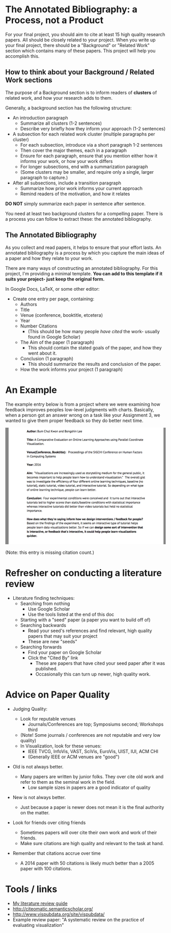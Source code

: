 
# The Annotated Bibliography: a Process, not a Product

For your final project, you should aim to cite at least 15 high quality research papers.
All should be closely related to your project.
When you write up your final project, there should be a "Background" or "Related Work" section which contains many of these papers.
This project will help you accomplish this.

## How to think about your Background / Related Work sections

The purpose of a Background section is to inform readers of __clusters__ of related work, and how your research adds to them.

Generally, a background section has the following structure:

- An introduction paragraph 
    - Summarize all clusters (1-2 sentences)
    - Describe very briefly how they inform your approach (1-2 sentences)
- A subsection for each related work cluster (multiple paragraphs per cluster)
    - For each subsection, introduce via a short paragraph 1-2 sentences
    - Then cover the major themes, each in a paragraph
    - Ensure for each paragraph, ensure that you mention either how it informs your work, or how your work differs
    - For longer subsections, end with a summarization paragraph
    - (Some clusters may be smaller, and require only a single, larger paragraph to capture.)
- After all subsections, include a transition paragraph
  - Summarize how prior work informs your current approach
  - Remind readers of the motivation, and how it relates

**DO NOT** simply summarize each paper in sentence after sentence.

You need at least two background clusters for a compelling paper.
There is a process you can follow to extract these: the annotated bibliography.

## The Annotated Bibliography

As you collect and read papers, it helps to ensure that your effort lasts.
An annotated bibliography is a process by which you capture the main ideas of a paper and how they relate to your work.

There are many ways of constructing an annotated bibliography.
For this project, I'm providing a minimal template.
**You can add to this template if it suits your project- just keep the original form.**

In Google Docs, LaTeX, or some other editor:

- Create one entry per page, containing:
  - Authors
  - Title
  - Venue (conference, booktitle, etcetera)
  - Year
  - Number Citations 
    - (This should be how many people *have cited* the work- usually found in Google Scholar)
  - The Aim of the paper (1 paragraph)
      - This should contain the stated goals of the paper, and how they went about it.
  - Conclusion (1 paragraph)
      - This should summarize the results and conclusion of the paper.
  - How the work informs your project (1 paragraph)

# An Example

The example entry below is from a project where we were examining how feedback improves peoples low-level judgments with charts.
Basically, when a person got an answer wrong on a task like your Assignment 3, we wanted to give them proper feedback so they do better next time.

![](img/example-annobib.png)

(Note: this entry is missing citation count.)

# Refresher on conducting a literature review

- Literature finding techniques:
    - Searching from nothing
        - Use Google Scholar
        - Use the tools listed at the end of this doc
    - Starting with a "seed" paper (a paper you want to build off of)
    - Searching backwards
        - Read your seed's references and find relevant, high quality papers that may suit your project
        - These are new "seeds"
    - Searching forwards
        - Find your paper on Google Scholar
        - Click the "Cited By" link
            - These are papers that have cited your seed paper after it was published.
            - Occasionally this can turn up newer, high quality work.


# Advice on Paper Quality

- Judging Quality:
    - Look for reputable venues
        - Journals/Conferences are top; Symposiums second; Workshops third
    - (Note! Some journals / conferences are not reputable and very low quality)
    - In Visualization, look for these venues:
        - IEEE TVCG, InfoVis, VAST, SciVis, EuroVis, UIST, IUI, ACM CHI
        - (Generally IEEE or ACM venues are "good")

- Old is not always better. 
    - Many papers are written by junior folks. They over cite old work and refer to them as the seminal work in the field. 
        - Low sample sizes in papers are a good indicator of quality
- New is not always better. 
    - Just because a paper is newer does not mean it is the final authority on the matter.
- Look for friends over citing friends
    - Sometimes papers will over cite their own work and work of their friends.
    - Make sure citations are high quality and relevant to the task at hand.
- Remember that citations accrue over time
    - A 2014 paper with 50 citations is likely much better than a 2005 paper with 100 citations.

# Tools / links

- [My literature review guide](https://medium.com/@laneharrison/literature-reviews-why-and-how-10393940995f)
- http://citeomatic.semanticscholar.org/
- http://www.vispubdata.org/site/vispubdata/
- Example review paper: "A systematic review on the practice of evaluating visualization"

